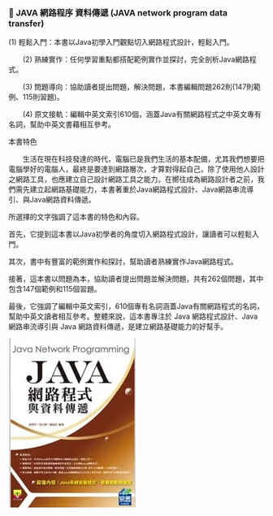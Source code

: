 ### 🌿 JAVA 網路程序 資料傳遞 (JAVA network program data transfer)

   (1) 輕鬆入門：本書以Java初學入門觀點切入網路程式設計，輕鬆入門。

　　(2) 熟練實作：任何學習重點都搭配範例實作並探討，完全剖析Java網路程式。

　　(3) 問題導向：協助讀者提出問題，解決問題，本書編輯問題262則(147則範例、115則習題)。

　　(4) 原文接軌：編輯中英文索引610個，涵蓋Java有關網路程式之中英文專有名詞，幫助中英文書藉相互參考。

本書特色
 
　　生活在現在科技發達的時代，電腦已是我們生活的基本配備，尤其我們想要把電腦學好的電腦人，最終是要達到網路層次，才算對得起自己，除了使用他人設計之網路工具，也應建立自己設計網路工具之能力。在嚮往成為網路設計者之前，我們需先建立起網路基礎能力，本書著重於Java網路程式設計、Java網路串流導引、與Java網路資料傳遞。

所選擇的文字強調了這本書的特色和內容。

首先，它提到這本書以Java初學者的角度切入網路程式設計，讓讀者可以輕鬆入門。

其次，書中有豐富的範例實作和探討，幫助讀者熟練實作Java網路程式。

接著，這本書以問題為本，協助讀者提出問題並解決問題，共有262個問題，其中包含147個範例和115個習題。

最後，它強調了編輯中英文索引，610個專有名詞涵蓋Java有關網路程式的名詞，幫助中英文讀者相互參考。整體來說，這本書專注於 Java 網路程式設計、Java 網路串流導引與 Java 網路資料傳遞，是建立網路基礎能力的好幫手。

[![N|Solid](https://github.com/SuWeizhe1124/JAVA-web-program/blob/main/JAVA%20cover.jpg?raw=true)](https://github.com/SuWeizhe1124/JAVA-web-program)

